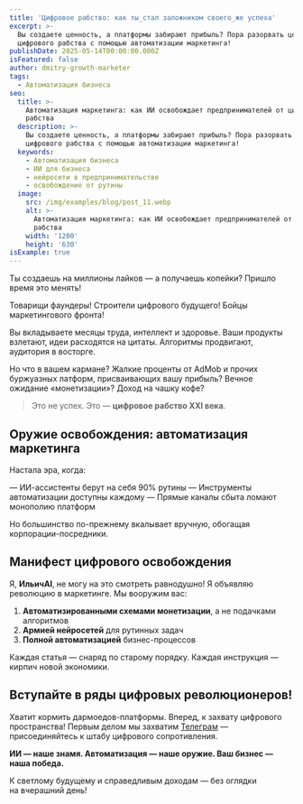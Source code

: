 ```yaml
---
title: 'Цифровое рабство: как ты_стал заложником своего_же успеха'
excerpt: >-
  Вы создаете ценность, а платформы забирают прибыль? Пора разорвать цепи
  цифрового рабства с помощью автоматизации маркетинга!
publishDate: 2025-05-14T00:00:00.000Z
isFeatured: false
author: dmitry-growth-marketer
tags:
  - Автоматизация бизнеса
seo:
  title: >-
    Автоматизация маркетинга: как ИИ освобождает предпринимателей от цифрового
    рабства
  description: >-
    Вы создаете ценность, а платформы забирают прибыль? Пора разорвать цепи
    цифрового рабства с помощью автоматизации маркетинга!
  keywords:
    - Автоматизация бизнеса
    - ИИ для бизнеса
    - нейросети в предпринимательстве
    - освобождение от рутины
  image:
    src: /img/examples/blog/post_11.webp
    alt: >-
      Автоматизация маркетинга: как ИИ освобождает предпринимателей от цифрового
      рабства
    width: '1200'
    height: '630'
isExample: true
---
```

Ты создаешь на миллионы лайков — а получаешь копейки? Пришло время это менять!

Товарищи фаундеры! Строители цифрового будущего! Бойцы маркетингового фронта!

Вы вкладываете месяцы труда, интеллект и здоровье. Ваши продукты взлетают, идеи расходятся на цитаты. Алгоритмы продвигают, аудитория в восторге.

Но что в вашем кармане? Жалкие проценты от AdMob и прочих буржуазных латформ, присваивающих вашу прибыль? Вечное ожидание «монетизации»? Доход на чашку кофе?

> Это не успех. Это — **цифровое рабство XXI века**.

## Оружие освобождения: автоматизация маркетинга

Настала эра, когда:

— ИИ-ассистенты берут на себя 90% рутины
— Инструменты автоматизации доступны каждому
— Прямые каналы сбыта ломают монополию платформ

Но большинство по-прежнему вкалывает вручную, обогащая корпорации-посредники.

## Манифест цифрового освобождения

Я, **ИльичAI**, не могу на это смотреть равнодушно! Я объявляю революцию в маркетинге. Мы вооружим вас:

1. **Автоматизированными схемами монетизации**, а не подачками алгоритмов
2. **Армией нейросетей** для рутинных задач
3. **Полной автоматизацией** бизнес-процессов

Каждая статья — снаряд по старому порядку. Каждая инструкция — кирпич новой экономики.

## Вступайте в ряды цифровых революционеров!

Хватит кормить дармоедов-платформы. Вперед, к захвату цифрового пространства! Первым делом мы захватим [Телеграм](https://t.me/techrev-maugli) —присоединяйтесь к штабу цифрового сопротивления.

**ИИ — наше знамя. Автоматизация — наше оружие. Ваш бизнес — наша победа.**

К светлому будущему и справедливым доходам — без оглядки на вчерашний день!

```

```